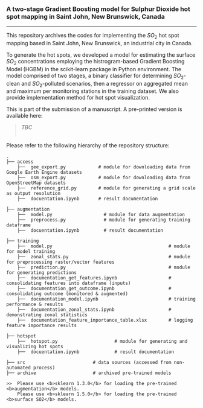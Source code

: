 ### A two-stage Gradient Boosting model for Sulphur Dioxide hot spot mapping in Saint John, New Brunswick, Canada

---------------------------

This repository archives the codes for implementing the $SO_{2}$ hot spot mapping based in Saint John, New Brunswick, an industrial city in Canada.

To generate the hot spots, we developed a model for estimating the surface $SO_{2}$ concentrations employing the histrogram-based Gradient Boosting Model (HGBM) in the scikit-learn package in Python environment.
The model comprised of two stages, a binary classifier for determining $SO_{2}$-clean and $SO_{2}$-polluted scenarios, then a regressor on aggregated mean and maximum per monitoring stations in the training dataset.
We also provide implementation method for hot spot visualization.

This is part of the submission of a manuscript. A pre-printed version is available here:

> <i>TBC</i>
<br><br>


Please refer to the following hierarchy of the repository structure:

    .
    ├── access                   
        ├──  gee_export.py            # module for downloading data from Google Earth Engine datasets
        ├──  osm_export.py            # module for downloading data from OpenStreetMap datasets
        ├──  reference_grid.py        # module for generating a grid scale as output resolution
        ├──  docuentation.ipynb       # result documentation
        
    ├── augmentation                   
        ├──  model.py                   # module for data augmentation
        ├──  preprocess.py              # module for generating training dataframe
        ├──  docuentation.ipynb         # result documentation
        
    ├── training
        ├──  model.py                                           # module for model training
        ├──  zonal_stats.py                                     # module for preprocessing raster/vector features
        ├──  prediction.py                                      # module for generating predictions
        ├──  documentation_get_features.ipynb                   # consolidating features into dataframe (inputs)
        ├──  documentation_get_outcome.ipynb                    # consolidating outcome (monitored & augmented)
        ├──  documentation_model.ipynb                          # training performance & results
        ├──  documentation_zonal_stats.ipynb                    # demonstrating zonal statistics
        ├──  documentation_feature_importance_table.xlsx        # logging feature importance results

    ├── hotspot
        ├──  hotspot.py                     # module for generating and visualizing hot spots
        ├──  docuentation.ipynb             # result documentation
        
    ├── src                         # data sources (accessed from non-automated process)
    ├── archive                     # archived pre-trained models

    >>  Please use <b>sklearn 1.3.0</b> for loading the pre-trained <b>augmentation</b> models.
        Please use <b>sklearn 1.5.0</b> for loading the pre-trained <b>surface SO2</b> models.




